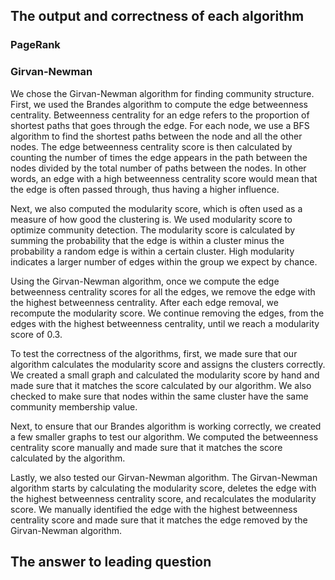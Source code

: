 

## The output and correctness of each algorithm

### PageRank

### Girvan-Newman
We chose the Girvan-Newman algorithm for finding community structure. First, we used the Brandes algorithm to compute the edge betweenness centrality. Betweenness centrality for an edge refers to the proportion of shortest paths that goes through the edge. For each node, we use a BFS algorithm to find the shortest paths between the node and all the other nodes. The edge betweenness centrality score is then calculated by counting the number of times the edge appears in the path between the nodes divided by the total number of paths between the nodes. In other words, an edge with a high betweenness centrality score would mean that the edge is often passed through, thus having a higher influence.

Next, we also computed the modularity score, which is often used as a measure of how good the clustering is. We used modularity score to optimize community detection. The modularity score is calculated by summing the probability that the edge is within a cluster minus the probability a random edge is within a certain cluster. High modularity indicates a larger number of edges within the group we expect by chance.

Using the Girvan-Newman algorithm, once we compute the edge betweenness centrality scores for all the edges, we remove the edge with the highest betweenness centrality. After each edge removal, we recompute the modularity score. We continue removing the edges, from the edges with the highest betweenness centrality, until we reach a modularity score of 0.3.

To test the correctness of the algorithms, first, we made sure that our algorithm calculates the modularity score and assigns the clusters correctly. We created a small graph and calculated the modularity score by hand and made sure that it matches the score calculated by our algorithm. We also checked to make sure that nodes within the same cluster have the same community membership value.

Next, to ensure that our Brandes algorithm is working correctly, we created a few smaller graphs to test our algorithm. We computed the betweenness centrality score manually and made sure that it matches the score calculated by the algorithm.

Lastly, we also tested our Girvan-Newman algorithm. The Girvan-Newman algorithm starts by calculating the modularity score, deletes the edge with the highest betweenness centrality score, and recalculates the modularity score. We manually identified the edge with the highest betweenness centrality score and made sure that it matches the edge removed by the Girvan-Newman algorithm.


## The answer to leading question

